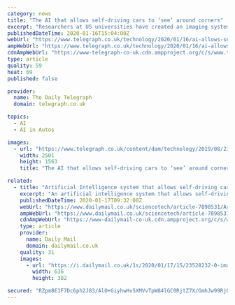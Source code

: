 ```yaml
---
category: news
title: "The AI that allows self-driving cars to ‘see’ around corners"
excerpt: "Researchers at US universities have created an imaging system powered by artificial intelligence that could help self-driving cars \"see\" around corners in minute detail to identify hazards."
publishedDateTime: 2020-01-16T15:04:00Z
webUrl: "https://www.telegraph.co.uk/technology/2020/01/16/ai-allows-self-driving-cars-see-around-corners/"
ampWebUrl: "https://www.telegraph.co.uk/technology/2020/01/16/ai-allows-self-driving-cars-see-around-corners/amp/"
cdnAmpWebUrl: "https://www-telegraph-co-uk.cdn.ampproject.org/c/s/www.telegraph.co.uk/technology/2020/01/16/ai-allows-self-driving-cars-see-around-corners/amp/"
type: article
quality: 59
heat: 69
published: false

provider:
  name: The Daily Telegraph
  domain: telegraph.co.uk

topics:
  - AI
  - AI in Autos

images:
  - url: "https://www.telegraph.co.uk/content/dam/technology/2019/08/23/TELEMMGLPICT000206524925_trans%2B%2BKU-op6n8Xxa2ymKjnWOvoZ3L9sb6nC3JvvgkmFaL7wc.jpeg"
    width: 2501
    height: 1563
    title: "The AI that allows self-driving cars to ‘see’ around corners"

related:
  - title: "Artificial Intelligence system that allows self-driving cars to 'see' around corners in real time could help prevent accidents"
    excerpt: "An artificial intelligence system that allows self-driving cars to 'see' around corners in real time could help prevent accidents, according to its developers. Researchers from Stanford ..."
    publishedDateTime: 2020-01-17T09:32:00Z
    webUrl: "https://www.dailymail.co.uk/sciencetech/article-7898531/Artificial-Intelligence-created-allows-self-driving-cars-corners.html"
    ampWebUrl: "https://www.dailymail.co.uk/sciencetech/article-7898531/amp/Artificial-Intelligence-created-allows-self-driving-cars-corners.html"
    cdnAmpWebUrl: "https://www-dailymail-co-uk.cdn.ampproject.org/c/s/www.dailymail.co.uk/sciencetech/article-7898531/amp/Artificial-Intelligence-created-allows-self-driving-cars-corners.html"
    type: article
    provider:
      name: Daily Mail
      domain: dailymail.co.uk
    quality: 31
    images:
      - url: "https://i.dailymail.co.uk/1s/2020/01/17/15/23528232-0-image-a-10_1579275858378.jpg"
        width: 636
        height: 382

secured: "RZpm8E1F7Dc6ph2J83/AlO+GiyhwHv5XMVvTpW84lGC0RjtZ7X/GmhJw99RjO5crvvhEePFKYHlTwNvT/OBaPPNAOsCETlPYg5yNTbs8GwGyfJzcx5QTuk1ZbtAFyPk0iltv1gUT+Nnwv8hwNwqkcyaqrXik3t7NyhkDsHPGvKSn1SozYfScgyR1iglzhBlvRYYkirIlIa0+U5xMUa7Hc+F5cQhfOkwZSHaFhyBNvYeKnuUZ/RtNTKwYAlHGb6XetwWCTfRrZmEYWMW2U2HMClzA3FbZyKuMNRxVOfmMV7/hBqpR5deKnJrwYqYxER4A;S64XCM/CLMnFJWYsbj+xfA=="
---
```


